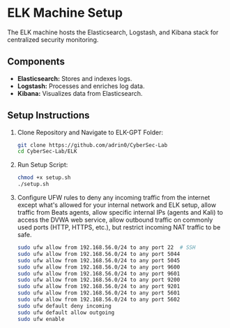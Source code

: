 # ELK Machine Setup

The ELK machine hosts the Elasticsearch, Logstash, and Kibana stack for centralized security monitoring.

## Components
- **Elasticsearch:** Stores and indexes logs.
- **Logstash:** Processes and enriches log data.
- **Kibana:** Visualizes data from Elasticsearch.

## Setup Instructions

1. Clone Repository and Navigate to ELK-GPT Folder:
   ```bash
   git clone https://github.com/adrin0/CyberSec-Lab
   cd CyberSec-Lab/ELK

2. Run Setup Script:
    ```bash 
    chmod +x setup.sh
    ./setup.sh

3. Configure UFW rules to deny any incoming traffic from the internet except what's allowed for your internal network and ELK setup, allow traffic from Beats agents, allow specific internal IPs (agents and Kali) to access the DVWA web service, allow outbound traffic on commonly used ports (HTTP, HTTPS, etc.), but restrict incoming NAT traffic to be safe.
   ```bash
   sudo ufw allow from 192.168.56.0/24 to any port 22  # SSH
   sudo ufw allow from 192.168.56.0/24 to any port 5044
   sudo ufw allow from 192.168.56.0/24 to any port 5045
   sudo ufw allow from 192.168.56.0/24 to any port 9600
   sudo ufw allow from 192.168.56.0/24 to any port 9601
   sudo ufw allow from 192.168.56.0/24 to any port 9200
   sudo ufw allow from 192.168.56.0/24 to any port 9201
   sudo ufw allow from 192.168.56.0/24 to any port 5601
   sudo ufw allow from 192.168.56.0/24 to any port 5602
   sudo ufw default deny incoming
   sudo ufw default allow outgoing
   sudo ufw enable